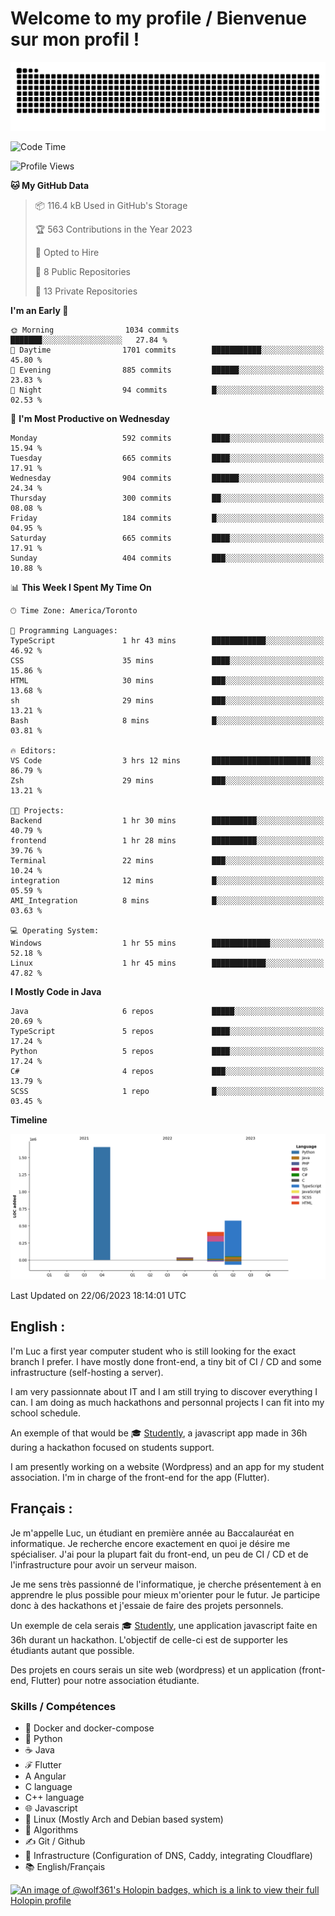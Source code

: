 # Welcome to my profile / Bienvenue sur mon profil !

![snake gif](https://github.com/wolf-361/wolf-361/blob/output/github-contribution-grid-snake.svg)

<!--START_SECTION:waka-->
![Code Time](http://img.shields.io/badge/Code%20Time-193%20hrs%2015%20mins-blue)

![Profile Views](http://img.shields.io/badge/Profile%20Views-0-blue)

**🐱 My GitHub Data** 

> 📦 116.4 kB Used in GitHub's Storage 
 > 
> 🏆 563 Contributions in the Year 2023
 > 
> 💼 Opted to Hire
 > 
> 📜 8 Public Repositories 
 > 
> 🔑 13 Private Repositories 
 > 
**I'm an Early 🐤** 

```text
🌞 Morning                1034 commits        ███████░░░░░░░░░░░░░░░░░░   27.84 % 
🌆 Daytime                1701 commits        ███████████░░░░░░░░░░░░░░   45.80 % 
🌃 Evening                885 commits         ██████░░░░░░░░░░░░░░░░░░░   23.83 % 
🌙 Night                  94 commits          █░░░░░░░░░░░░░░░░░░░░░░░░   02.53 % 
```
📅 **I'm Most Productive on Wednesday** 

```text
Monday                   592 commits         ████░░░░░░░░░░░░░░░░░░░░░   15.94 % 
Tuesday                  665 commits         ████░░░░░░░░░░░░░░░░░░░░░   17.91 % 
Wednesday                904 commits         ██████░░░░░░░░░░░░░░░░░░░   24.34 % 
Thursday                 300 commits         ██░░░░░░░░░░░░░░░░░░░░░░░   08.08 % 
Friday                   184 commits         █░░░░░░░░░░░░░░░░░░░░░░░░   04.95 % 
Saturday                 665 commits         ████░░░░░░░░░░░░░░░░░░░░░   17.91 % 
Sunday                   404 commits         ███░░░░░░░░░░░░░░░░░░░░░░   10.88 % 
```


📊 **This Week I Spent My Time On** 

```text
🕑︎ Time Zone: America/Toronto

💬 Programming Languages: 
TypeScript               1 hr 43 mins        ████████████░░░░░░░░░░░░░   46.92 % 
CSS                      35 mins             ████░░░░░░░░░░░░░░░░░░░░░   15.86 % 
HTML                     30 mins             ███░░░░░░░░░░░░░░░░░░░░░░   13.68 % 
sh                       29 mins             ███░░░░░░░░░░░░░░░░░░░░░░   13.21 % 
Bash                     8 mins              █░░░░░░░░░░░░░░░░░░░░░░░░   03.81 % 

🔥 Editors: 
VS Code                  3 hrs 12 mins       ██████████████████████░░░   86.79 % 
Zsh                      29 mins             ███░░░░░░░░░░░░░░░░░░░░░░   13.21 % 

🐱‍💻 Projects: 
Backend                  1 hr 30 mins        ██████████░░░░░░░░░░░░░░░   40.79 % 
frontend                 1 hr 28 mins        ██████████░░░░░░░░░░░░░░░   39.76 % 
Terminal                 22 mins             ███░░░░░░░░░░░░░░░░░░░░░░   10.24 % 
integration              12 mins             █░░░░░░░░░░░░░░░░░░░░░░░░   05.59 % 
AMI_Integration          8 mins              █░░░░░░░░░░░░░░░░░░░░░░░░   03.63 % 

💻 Operating System: 
Windows                  1 hr 55 mins        █████████████░░░░░░░░░░░░   52.18 % 
Linux                    1 hr 45 mins        ████████████░░░░░░░░░░░░░   47.82 % 
```

**I Mostly Code in Java** 

```text
Java                     6 repos             █████░░░░░░░░░░░░░░░░░░░░   20.69 % 
TypeScript               5 repos             ████░░░░░░░░░░░░░░░░░░░░░   17.24 % 
Python                   5 repos             ████░░░░░░░░░░░░░░░░░░░░░   17.24 % 
C#                       4 repos             ███░░░░░░░░░░░░░░░░░░░░░░   13.79 % 
SCSS                     1 repo              █░░░░░░░░░░░░░░░░░░░░░░░░   03.45 % 
```



**Timeline**

![Lines of Code chart](https://raw.githubusercontent.com/wolf-361/wolf-361/main/assets/bar_graph.png)


 Last Updated on 22/06/2023 18:14:01 UTC
<!--END_SECTION:waka-->

## English : 

I'm Luc a first year computer student who is still looking for the exact branch I prefer. I have mostly done front-end, a tiny bit of CI / CD and some infrastructure (self-hosting a server).

I am very passionnate about IT and I am still trying to discover everything I can. I am doing as much hackathons and personnal projects I can fit into my school schedule.

An exemple of that would be 🎓 [Studently](https://github.com/wolf-361/Studently-CodeJam12), a javascript app made in 36h during a hackathon focused on students support.

I am presently working on a website (Wordpress) and an app for my student association. I'm in charge of the front-end for the app (Flutter).

## Français :

Je m'appelle Luc, un étudiant en première année au Baccalauréat en informatique. Je recherche encore exactement en quoi je désire me spécialiser. J'ai pour la plupart fait du front-end, un peu de CI / CD et de l'infrastructure pour avoir un serveur maison.

Je me sens très passionné de l'informatique, je cherche présentement à en apprendre le plus possible pour mieux m'orienter pour le futur. Je participe donc à des hackathons et j'essaie de faire des projets personnels.

Un exemple de cela serais 🎓 [Studently](https://github.com/wolf-361/Studently-CodeJam12), une application javascript faite en 36h durant un hackathon. L'objectif de celle-ci est de supporter les étudiants autant que possible.

Des projets en cours serais un site web (wordpress) et un application (front-end, Flutter) pour notre association étudiante.

###  Skills / Compétences

* 🐋 Docker and docker-compose
* 🐍 Python
* ☕ Java
* ℱ Flutter
* A Angular
* C language
* C++ language
* 🌐 Javascript
* 🐧 Linux (Mostly Arch and Debian based system)
* 🧩 Algorithms
* ✍️ Git / Github
* 📜 Infrastructure (Configuration of DNS, Caddy, integrating Cloudflare)
* 📚 English/Français

[![An image of @wolf361's Holopin badges, which is a link to view their full Holopin profile](https://holopin.me/wolf361)](https://holopin.io/@wolf361)


